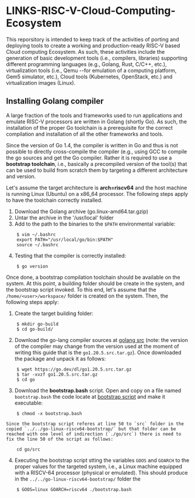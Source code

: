 # LINKS-RISC-V-Cloud-Computing-Ecosystem

This reporsitory is intended to keep track of the activities of porting and deploying tools to create a working and production-ready RISC-V based Cloud computing Ecosystem.
As such, these activities include the generation of basic development tools (i.e., compilers, libraries) supporting different programming languages (e.g., Golang, Rust, C/C++, etc.), virtualization tools (i.e., Qemu --for emulation of a 
computing platform, Gem5 simulator, etc.), Cloud tools (Kubernetes, OpenStack, etc.) and virtualization images (Linux).  

## Installing Golang compiler

A large fraction of the tools and frameworks used to run applications and emulate RISC-V processors are written in Golang (shortly Go). As such, the installation of the proper Go toolchain is a prerequisite for the correct compilation and installation of all the other frameworks and tools. 

Since the version of Go 1.4, the compiler is written in Go and thus is not possible to directly cross-compile the compiler (e.g., using GCC to compile the go sources and get the Go compiler. Rather it is required to use a **bootstrap toolchain**, i.e., basically a precompiled version of the tool(s) that can be used to build from scratch them by targeting a different architecture and version.

Let's assume the target architecture is **arch=riscv64** and the host machine is running Linux (Ubuntu) on a x86\_64 processor. The following steps apply to have the toolchain correctly installed.
1. Download the Golang archive (go<version>.linux-amd64.tar.gzip)
2. Untar the archive in the '/usr/local' folder
3. Add to the path to the binaries to the `$PATH` environmental variable:
```
	$ vim ~/.bashrc
	export PATH="/usr/local/go/bin:$PATH"
	source ~/.bashrc
```
4. Testing that the compiler is correctly installed:
```	
	$ go version
```
Once done, a bootstrap compilation toolchain should be available on the system. At this point, a building folder should be create in the system, and the bootstrap script invoked. To this end, let's assume that the `/home/<user>/workspace/` folder is created on the system. Then, the following steps apply:
	
1. Create the target building folder:
```
	$ mkdir go-build
	$ cd go-build/
```
2. Download the go-lang compiler sources at [golang src](https://go.dev/dl/) (note: the version of the compiler may change from the version used at the moment of writing this guide that is the `go1.20.5.src.tar.gz`). Once downloaded the package and unpack it as follows: 
```
	$ wget https://go.dev/dl/go1.20.5.src.tar.gz 
	$ tar -xvzf go1.20.5.src.tar.gz
	$ cd go 
```
3. Download the **bootstrap.bash** script. Open and copy on a file named `bootstrap.bash` the code locate at [bootstrap script](https://go.dev/src/bootstrap.bash?m=text) and make it executable:
```
	$ chmod -x bootstrap.bash
```

	Since the bootstrap script referes at line 50 to `src` folder in the copied `../../go-linux-riscv64-bootstrap/` but that folder can be reached with one level of indirection (`./go/src`) there is need to fix the line 50 of the script as follows:
```
	cd go/src
```	
4. Executing the bootstrap script stting the variables `GOOS` and `GOARCH` to the proper values for the targeted system, i.e., a Linux machine equipped with a RISCV-64 processor (physical or emulated). This should produce in the `../../go-linux-riscv64-bootstrap/` folder the 
```
	$ GOOS=linux GOARCH=riscv64 ./bootstrap.bash
```